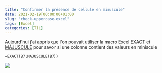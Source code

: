 ```yaml
---
title: "Confirmer la présence de cellule en minuscule"
date: 2021-02-19T00:00:00+01:00
slug: "check-uppercase-excel"
tags: [Excel]
categories: [TIL]
--- 
```


Aujourd'hui j'ai appris que l'on pouvait utiliser la macro Excel [EXACT](https://support.microsoft.com/en-us/office/exact-function-d3087698-fc15-4a15-9631-12575cf29926) et [MAJUSCULE](https://support.microsoft.com/fr-fr/office/majuscule-majuscule-fonction-c11f29b3-d1a3-4537-8df6-04d0049963d6) pour savoir si une colonne contient des valeurs en miniscule

```
=EXACT(B7;MAJUSCULE(B7))
```

![](https://res.cloudinary.com/dswia5bj3/image/upload/s--QUr4EeEL--/f_auto,fl_force_strip.immutable_cache/v1613734415/CV_Hugo_GitHub/excel-uppercase.png)